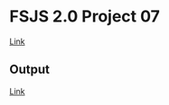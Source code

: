 # FSJS 2.0 Project 07 

[Link](/FSJS%202.0%20Project%2007%20VS%20Code%20Clone%20using%20Tailwind%20CSS)

## Output


[Link](https://sensational-faloodeh-c47813.netlify.app/)
